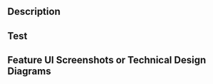 ## Description
<!-- Please write a brief information about the PR, what it contains & its purpose -->

## Test
<!-- How you tested the PR -->

## Feature UI Screenshots or Technical Design Diagrams
<!-- Please add the images -->

